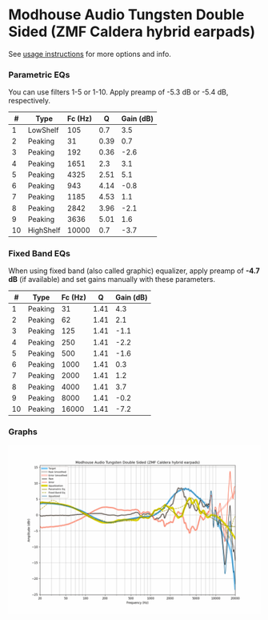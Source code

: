 # Modhouse Audio Tungsten Double Sided (ZMF Caldera hybrid earpads)
See [usage instructions](https://github.com/jaakkopasanen/AutoEq#usage) for more options and info.

### Parametric EQs
You can use filters 1-5 or 1-10. Apply preamp of -5.3 dB or -5.4 dB, respectively.

|   # | Type      |   Fc (Hz) |    Q |   Gain (dB) |
|-----|-----------|-----------|------|-------------|
|   1 | LowShelf  |       105 | 0.7  |         3.5 |
|   2 | Peaking   |        31 | 0.39 |         0.7 |
|   3 | Peaking   |       192 | 0.36 |        -2.6 |
|   4 | Peaking   |      1651 | 2.3  |         3.1 |
|   5 | Peaking   |      4325 | 2.51 |         5.1 |
|   6 | Peaking   |       943 | 4.14 |        -0.8 |
|   7 | Peaking   |      1185 | 4.53 |         1.1 |
|   8 | Peaking   |      2842 | 3.96 |        -2.1 |
|   9 | Peaking   |      3636 | 5.01 |         1.6 |
|  10 | HighShelf |     10000 | 0.7  |        -3.7 |

### Fixed Band EQs
When using fixed band (also called graphic) equalizer, apply preamp of **-4.7 dB** (if available) and set gains manually with these parameters.

|   # | Type    |   Fc (Hz) |    Q |   Gain (dB) |
|-----|---------|-----------|------|-------------|
|   1 | Peaking |        31 | 1.41 |         4.3 |
|   2 | Peaking |        62 | 1.41 |         2.1 |
|   3 | Peaking |       125 | 1.41 |        -1.1 |
|   4 | Peaking |       250 | 1.41 |        -2.2 |
|   5 | Peaking |       500 | 1.41 |        -1.6 |
|   6 | Peaking |      1000 | 1.41 |         0.3 |
|   7 | Peaking |      2000 | 1.41 |         1.2 |
|   8 | Peaking |      4000 | 1.41 |         3.7 |
|   9 | Peaking |      8000 | 1.41 |        -0.2 |
|  10 | Peaking |     16000 | 1.41 |        -7.2 |

### Graphs
![](./Modhouse%20Audio%20Tungsten%20Double%20Sided%20(ZMF%20Caldera%20hybrid%20earpads).png)
